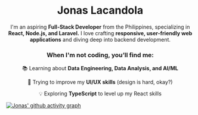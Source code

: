  <div align="center">
   <h1>Jonas Lacandola</h1>
   <p>I'm an aspiring <b>Full-Stack Developer</b> from the Philippines, specializing in <b>React, Node.js, and Laravel.</b> I love crafting <b>responsive, user-friendly web applications</b> and diving deep into backend development. </p> 
   <h3>When I'm not coding, you’ll find me: </h3> 
   <p>📚 Learning about <b>Data Engineering, Data Analysis, and AI/ML</b>  </p>
   <p>🎨 Trying to improve my <b>UI/UX skills</b> (design is hard, okay?)  </p>
   <p>💡 Exploring <b>TypeScript</b> to level up my React skills  </p>
 </div>

[![Jonas' github activity graph](https://github-readme-activity-graph.vercel.app/graph?username=jonaslacandola0617&theme=react)](https://github.com/jonaslacandola0617/github-readme-activity-graph)
